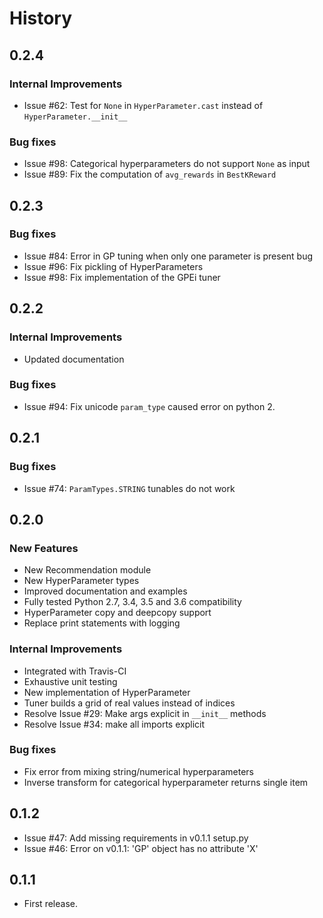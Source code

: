 # History

## 0.2.4

### Internal Improvements

* Issue #62: Test for `None` in `HyperParameter.cast` instead of `HyperParameter.__init__`

### Bug fixes

* Issue #98: Categorical hyperparameters do not support `None` as input
* Issue #89: Fix the computation of `avg_rewards` in `BestKReward`

## 0.2.3

### Bug fixes

* Issue #84: Error in GP tuning when only one parameter is present bug
* Issue #96: Fix pickling of HyperParameters
* Issue #98: Fix implementation of the GPEi tuner

## 0.2.2

### Internal Improvements

* Updated documentation

### Bug fixes

* Issue #94: Fix unicode `param_type` caused error on python 2.

## 0.2.1

### Bug fixes

* Issue #74: `ParamTypes.STRING` tunables do not work

## 0.2.0

### New Features

* New Recommendation module
* New HyperParameter types
* Improved documentation and examples
* Fully tested Python 2.7, 3.4, 3.5 and 3.6 compatibility
* HyperParameter copy and deepcopy support
* Replace print statements with logging

### Internal Improvements

* Integrated with Travis-CI
* Exhaustive unit testing
* New implementation of HyperParameter
* Tuner builds a grid of real values instead of indices
* Resolve Issue #29: Make args explicit in `__init__` methods
* Resolve Issue #34: make all imports explicit

### Bug fixes

* Fix error from mixing string/numerical hyperparameters
* Inverse transform for categorical hyperparameter returns single item

## 0.1.2

* Issue #47: Add missing requirements in v0.1.1 setup.py
* Issue #46: Error on v0.1.1: 'GP' object has no attribute 'X'

## 0.1.1

* First release.

